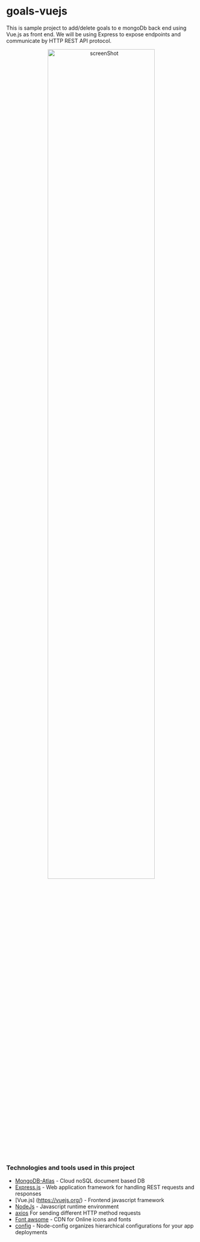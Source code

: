 # goals-vuejs

This is sample project to add/delete goals to e mongoDb back end using Vue.js as front end. We will be using Express to expose endpoints and communicate by HTTP REST API protocol.

 <div align="center" >
      <img
        src="./screenShot.gif"
        alt="screenShot"
        width="75%"
        height="75%"
      />
  </div>

### Technologies and tools used in this project

- [MongoDB-Atlas](https://www.mongodb.com/cloud/atlas) - Cloud noSQL document based DB
- [Express.js](http://expressjs.com/) - Web application framework for handling REST requests and responses
- [Vue.js] (https://vuejs.org/) - Frontend javascript framework
- [NodeJs](https://nodejs.org/) - Javascript runtime environment
- [axios](https://www.npmjs.com/package/axios) For sending different HTTP method requests
- [Font awsome](https://fontawesome.com/) - CDN for Online icons and fonts
- [config](https://www.npmjs.com/package/config) - Node-config organizes hierarchical configurations for your app deployments
